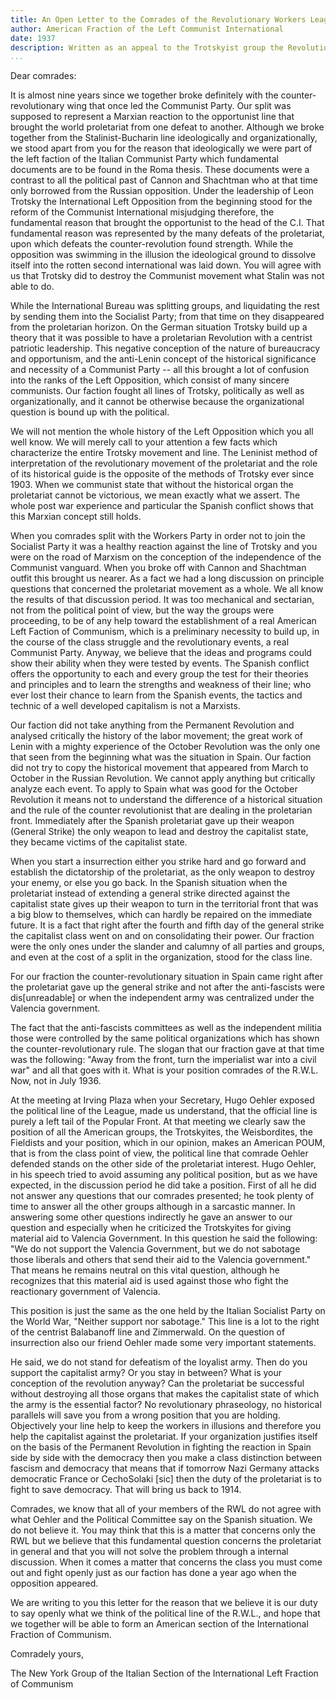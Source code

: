 ```yaml
---
title: An Open Letter to the Comrades of the Revolutionary Workers League
author:	American Fraction of the Left Communist International
date: 1937
description: Written as an appeal to the Trotskyist group the Revolutionary Workers League, who published the letter, along with a fairly standard Trotskyist response, in the October 1937 issue of their publication 'The Fourth International.' Some typos have been fixed but a scan of this issue that can be found at <https://archive.org/details/LCIvsRWL> shows that the remaining errors below were present in the original text
...
```


Dear comrades:

It is almost nine years since we together broke definitely with the counter-revolutionary wing that once led the Communist Party. Our split was supposed to represent a Marxian reaction to the opportunist line that brought the world proletariat from one defeat to another. Although we broke together from the Stalinist-Bucharin line ideologically and organizationally, we stood apart from you for the reason that ideologically we were part of the left faction of the Italian Communist Party which fundamental documents are to be found in the Roma thesis. These documents were a contrast to all the political past of Cannon and Shachtman who at that time only borrowed from the Russian opposition. Under the leadership of Leon Trotsky the International Left Opposition from the beginning stood for the reform of the Communist International misjudging therefore, the fundamental reason that brought the opportunist to the head of the C.I. That fundamental reason was represented by the many defeats of the proletariat, upon which defeats the counter-revolution found strength. While the opposition was swimming in the illusion the ideological ground to dissolve itself into the rotten second international was laid down. You will agree with us that Trotsky did to destroy the Communist movement what Stalin was not able to do.

While the International Bureau was splitting groups, and liquidating the rest by sending them into the Socialist Party; from that time on they disappeared from the proletarian horizon. On the German situation Trotsky build up a theory that it was possible to have a proletarian Revolution with a centrist patriotic leadership. This negative conception of the nature of bureaucracy and opportunism, and the anti-Lenin concept of the historical significance and necessity of a Communist Party -- all this brought a lot of confusion into the ranks of the Left Opposition, which consist of many sincere communists. Our faction fought all lines of Trotsky, politically as well as organizationally, and it cannot be otherwise because the organizational question is bound up with the political.

We will not mention the whole history of the Left Opposition which you all well know. We will merely call to your attention a few facts which characterize the entire Trotsky movement and line. The Leninist method of interpretation of the revolutionary movement of the proletariat and the role of its historical guide is the opposite of the methods of Trotsky ever since 1903. When we communist state that without the historical organ the proletariat cannot be victorious, we mean exactly what we assert. The whole post war experience and particular the Spanish conflict shows that this Marxian concept still holds.

When you comrades split with the Workers Party in order not to join the Socialist Party it was a healthy reaction against the line of Trotsky and you were on the road of Marxism on the conception of the independence of the Communist vanguard. When you broke off with Cannon and Shachtman outfit this brought us nearer. As a fact we had a long discussion on principle questions that concerned the proletariat movement as a whole. We all know the results of that discussion period. It was too mechanical and sectarian, not from the political point of view, but the way the groups were proceeding, to be of any help toward the establishment of a real American Left Faction of Communism, which is a preliminary necessity to build up, in the course of the class struggle and the revolutionary events, a real Communist Party. Anyway, we believe that the ideas and programs could show their ability when they were tested by events. The Spanish conflict offers the opportunity to each and every group the test for their theories and principles and to learn the strengths and weakness of their line; who ever lost their chance to learn from the Spanish events, the tactics and technic of a well developed capitalism is not a Marxists.

Our faction did not take anything from the Permanent Revolution and analysed critically the history of the labor movement; the great work of Lenin with a mighty experience of the October Revolution was the only one that seen from the beginning what was the situation in Spain. Our faction did not try to copy the historical movement that appeared from March to October in the Russian Revolution. We cannot apply anything but critically analyze each event. To apply to Spain what was good for the October Revolution it means not to understand the difference of a historical situation and the rule of the counter revolutionist that are dealing in the proletarian front. Immediately after the Spanish proletariat gave up their weapon (General Strike) the only weapon to lead and destroy the capitalist state, they became victims of the capitalist state.

When you start a insurrection either you strike hard and go forward and establish the dictatorship of the proletariat, as the only weapon to destroy your enemy, or else you go back. In the Spanish situation when the proletariat instead of extending a general strike directed against the capitalist state gives up their weapon to turn in the territorial front that was a big blow to themselves, which can hardly be repaired on the immediate future. It is a fact that right after the fourth and fifth day of the general strike the capitalist class went on and on consolidating their power. Our fraction were the only ones under the slander and calumny of all parties and groups, and even at the cost of a split in the organization, stood for the class line.

For our fraction the counter-revolutionary situation in Spain came right after the proletariat gave up the general strike and not after the anti-fascists were dis[unreadable] or when the independent army was centralized under the Valencia government.

The fact that the anti-fascists committees as well as the independent militia those were controlled by the same political organizations which has shown the counter-revolutionary rule. The slogan that our fraction gave at that time was the following: "Away from the front, turn the imperialist war into a civil war" and all that goes with it. What is your position comrades of the R.W.L. Now, not in July 1936.

At the meeting at Irving Plaza when your Secretary, Hugo Oehler exposed the political line of the League, made us understand, that the official line is purely a left tail of the Popular Front. At that meeting we clearly saw the position of all the American groups, the Trotskyites, the Weisbordites, the Fieldists and your position, which in our opinion, makes an American POUM, that is from the class point of view, the political line that comrade Oehler defended stands on the other side of the proletariat interest. Hugo Oehler, in his speech tried to avoid assuming any political position, but as we have expected, in the discussion period he did take a position. First of all he did not answer any questions that our comrades presented; he took plenty of time to answer all the other groups although in a sarcastic manner. In answering some other questions indirectly he gave an answer to our question and especially when he criticized the Trotskyites for giving material aid to Valencia Government. In this question he said the following: "We do not support the Valencia Government, but we do not sabotage those liberals and others that send their aid to the Valencia government." That means he remains neutral on this vital question, although he recognizes that this material aid is used against those who fight the reactionary government of Valencia.

This position is just the same as the one held by the Italian Socialist Party on the World War, "Neither support nor sabotage." This line is a lot to the right of the centrist Balabanoff line and Zimmerwald. On the question of insurrection also our friend Oehler made some very important statements.

He said, we do not stand for defeatism of the loyalist army. Then do you support the capitalist army? Or you stay in between? What is your conception of the revolution anyway? Can the proletariat be successful without destroying all those organs that makes the capitalist state of which the army is the essential factor? No revolutionary phraseology, no historical parallels will save you from a wrong position that you are holding. Objectively your line help to keep the workers in illusions and therefore you help the capitalist against the proletariat. If your organization justifies itself on the basis of the Permanent Revolution in fighting the reaction in Spain side by side with the democracy then you make a class distinction between fascism and democracy that means that if tomorrow Nazi Germany attacks democratic France or CechoSolaki [sic] then the duty of the proletariat is to fight to save democracy. That will bring us back to 1914.

Comrades, we know that all of your members of the RWL do not agree with what Oehler and the Political Committee say on the Spanish situation. We do not believe it. You may think that this is a matter that concerns only the RWL but we believe that this fundamental question concerns the proletariat in general and that you will not solve the problem through a internal discussion. When it comes a matter that concerns the class you must come out and fight openly just as our faction has done a year ago when the opposition appeared.

We are writing to you this letter for the reason that we believe it is our duty to say openly what we think of the political line of the R.W.L., and hope that we together will be able to form an American section of the International Fraction of Communism.

Comradely yours,

The New York Group of the Italian Section of the International Left Fraction of Communism

